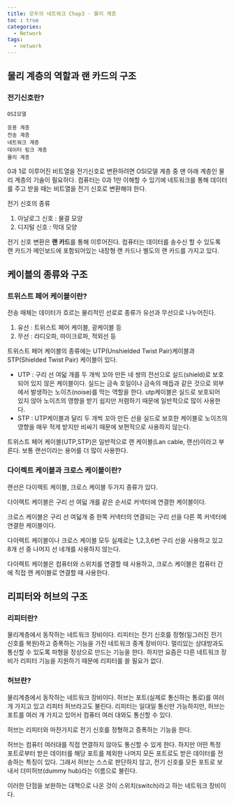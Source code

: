 ```yaml
---
title: 모두의 네트워크 Chap3 - 물리 계층
toc : true
categories:
  - Network
tags:
  - network
---
```


## 물리 계층의 역할과 랜 카드의 구조

### 전기신호란?

```
OSI모델

응용 계층
전송 계층
네트워크 계층
데이터 링크 계층
물리 계층
```

0과 1로 이루어진 비트열을 전기신호로 변환하려면 OSI모델 계층 중 맨 아래 계층인 물리 계층의 기술이 필요하다. 컴퓨터는 0과 1만 이해할 수 있기에 네트워크를 통해 데이터를 주고 받을 때는 비트열을 전기 신호로 변환해야 한다.



전기 신호의 종류

1. 아날로그 신호 : 물결 모양
2. 디지털 신호 : 막대 모양



전기 신호 변환은 **랜 카드**를 통해 이루어진다. 컴퓨터는 데이터를 송수신 할 수 있도록 랜 카드가 메인보드에 포함되어있는 내장형 랜 카드나 별도의 랜 카드를 가지고 있다.



## 케이블의 종류와 구조

### 트위스트 페어 케이블이란?

전송 매체는 데이터가 흐르는 물리적인 선로로 종류가 유선과 무선으로 나누어진다.

1. 유선 : 트위스트 페어 케이블, 광케이블 등
2. 무선 : 라디오파, 마이크로파, 적외선 등



트위스트 페어 케이블의 종류에는 UTP(Unshielded Twist Pair)케이블과 STP(Shielded Twist Pair) 케이블이 있다.

- UTP : 구리 선 여덟 개를 두 개씩 꼬아 만든 네 쌍의 전선으로 실드(shield)로 보호되어 있지 않은 케이블이다. 실드는 금속 호일이나 금속의 매듭과 같은 것으로 외부에서 발생하는 노이즈(noise)를 막는 역할을 한다. utp케이블은 실드로 보호되어 있지 않아 노이즈의 영향을 받기 쉽지만 저렴하기 때문에 일반적으로 많이 사용한다.
- STP : UTP케이블과 달리 두 개씩 꼬아 만든 선을 실드로 보호한 케이블로 노이즈의 영향을 매우 적게 받지만 비싸기 때문에 보편적으로 사용하지 않는다.

트위스트 페어 케이블(UTP,STP)은 일반적으로 랜 케이블(Lan cable, 랜선)이라고 부른다. 보통 랜선이라는 용어를 더 많이 사용한다.



### 다이렉트 케이블과 크로스 케이블이란?

랜선은 다이렉트 케이블, 크로스 케이블 두가지 종류가 있다.

다이렉트 케이블은 구리 선 여덟 개를 같은 순서로 커넥터에 연결한 케이블이다.

크로스 케이블은 구리 선 여덟개 중 한쪽 커넥터의 연결되는 구리 선을 다른 쪽 커넥터에 연결한 케이블이다.



다이렉트 케이블이나 크로스 케이블 모두 실제로는 1,2,3,6번 구리 선을 사용하고 있고 8개 선 중 나머지 선 네개를 사용하지 않는다.

다이렉트 케이블은 컴퓨터와 스위치를 연결할 때 사용하고, 크로스 케이블은 컴퓨터 간에 직접 랜 케이블로 연결할 때 사용한다.



## 리피터와 허브의 구조

### 리피터란?

물리계층에서 동작하는 네트워크 장비이다. 리피터는 전기 신호를 정형(일그러진 전기 신호를 복원)하고 증폭하는 기능을 가진 네트워크 중계 장비이다. 멀리있는 상대방과도 통신할 수 있도록 파형을 정상으로 만드는 기능을 한다. 하지만 요즘은 다른 네트워크 장비가 리피터 기능을 지원하기 때문에 리피터를 쓸 필요가 없다.



### 허브란?

물리계층에서 동작하는 네트워크 장비이다. 허브는 포트(실제로 통신하는 통로)를 여러 개 가지고 있고 리피터 허브라고도 불린다. 리피터는 일대일 통신만 가능하지만, 허브는 포트를 여러 개 가지고 있어서 컴퓨터 여러 대와도 통신할 수 있다.

허브는 리피터와 마찬가지로 전기 신호를 정형하고 증폭하는 기능을 한다.

허브는 컴퓨터 여러대를 직접 연결하지 않아도 통신할 수 있게 한다. 하지만 어떤 특정 포트로부터 받은 데이터를 해당 포트를 제외한 나머지 모든 포트로도 받은 데이터를 전송하는 특징이 있다. 그래서 허브는 스스로 판단하지 않고, 전기 신호를 모든 포트로 보내서 더미허브(dummy hub)라는 이름으로 불린다.

이러한 단점을 보완하는 대책으로 나온 것이 스위치(switch)라고 하는 네트워크 장비이다.